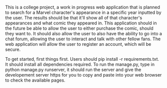 This is a college project, a work in progress web application that is planned to search for a Marvel character's appearance in a specific year inputted by the user. The results should be that it'll show all of that character's appearances and what comic they appeared in. This application should in the future be able to allow the user to either purchase the comic, should they want to. It should also allow the user to also have the ability to go into a chat forum, allowing the user to interact and talk with other fellow fans. The web application will allow the user to register an account, which will be secure.

To get started, first things first. Users should pip install -r requirements.txt. It should install all dependencies required. To run the manage.py, type in python manage.py runserver, it should run the server and give the developement server https for you to copy and paste into your web browser to check the available pages.
